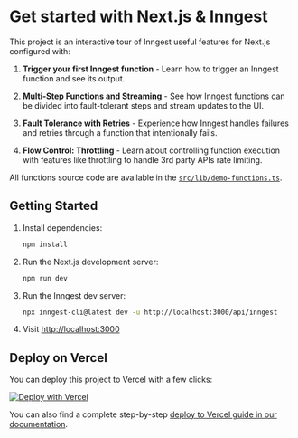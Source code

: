 # Get started with Next.js & Inngest

This project is an interactive tour of Inngest useful features for Next.js configured with:

1. **Trigger your first Inngest function** - Learn how to trigger an Inngest function and see its output.

2. **Multi-Step Functions and Streaming** - See how Inngest functions can be divided into fault-tolerant steps and stream updates to the UI.

3. **Fault Tolerance with Retries** - Experience how Inngest handles failures and retries through a function that intentionally fails.

4. **Flow Control: Throttling** - Learn about controlling function execution with features like throttling to handle 3rd party APIs rate limiting.

All functions source code are available in the [`src/lib/demo-functions.ts`](./src/lib/demo-functions.ts).

## Getting Started

1. Install dependencies:
   ```bash
   npm install
   ```
2. Run the Next.js development server:
   ```bash
   npm run dev
   ```
3. Run the Inngest dev server:
   ```bash
   npx inngest-cli@latest dev -u http://localhost:3000/api/inngest
   ```
4. Visit [http://localhost:3000](http://localhost:3000)

## Deploy on Vercel

You can deploy this project to Vercel with a few clicks:

[![Deploy with Vercel](https://vercel.com/button)](https://vercel.com/new/clone?demo-description=Develop%20AI%20products%20at%20the%20speed%20of%20thought%20with%20Inngest%20and%20Next.js.%20Demo%20features%20like%20background%20jobs%2C%20real-time%20updates%2C%20and%20throttling.&demo-image=%2F%2Fimages.ctfassets.net%2Fe5382hct74si%2F7gjXqVzphYzQuTsU2GqS0W%2F5aced5f656ca71e21421e14d1d6e27ca%2Fvercel-template-thumbnail.png&demo-title=Inngest%20on%20Next.js%20Starter&demo-url=https%3A%2F%2Finngest-nextjs-starter.vercel.app&from=templates&products=%255B%257B%2522type%2522%253A%2522integration%2522%252C%2522protocol%2522%253A%2522workflow%2522%252C%2522productSlug%2522%253A%2522account%2522%252C%2522integrationSlug%2522%253A%2522inngest%2522%257D%255D&project-name=Inngest%20on%20Next.js%20Starter&repository-name=inngest-starter&repository-url=https%3A%2F%2Fgithub.com%2Finngest%2Finngest-js%2Ftree%2Fmain%2Fexamples%2Fframework-nextjs-starter&skippable-integrations=1)

You can also find a complete step-by-step [deploy to Vercel guide in our documentation](https://www.inngest.com/docs/deploy/vercel?ref=nextjs-starter-template).
